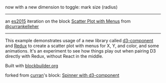now with a new dimension to toggle: mark size (radius)

---

an [es2015](https://babeljs.io/learn-es2015/) iteration on the block [Scatter Plot with Menus](http://bl.ocks.org/curran/8c131a74b85d0bb0246233de2cff3f52) from [@currankelleher](https://twitter.com/currankelleher)

---

This example demonstrates usage of a new library called [d3-component](https://github.com/curran/d3-component) and [Redux](http://redux.js.org/) to create a scatter plot with menus for X, Y, and color, and some animations. It's an experiment to see how things play out when pairing D3 directly with Redux, without React in the middle.

Built with [blockbuilder.org](http://blockbuilder.org)

forked from <a href='http://bl.ocks.org/curran/'>curran</a>'s block: <a href='http://bl.ocks.org/curran/685fa8300650c4324d571c6b0ecc55de'>Spinner with d3-component</a>
